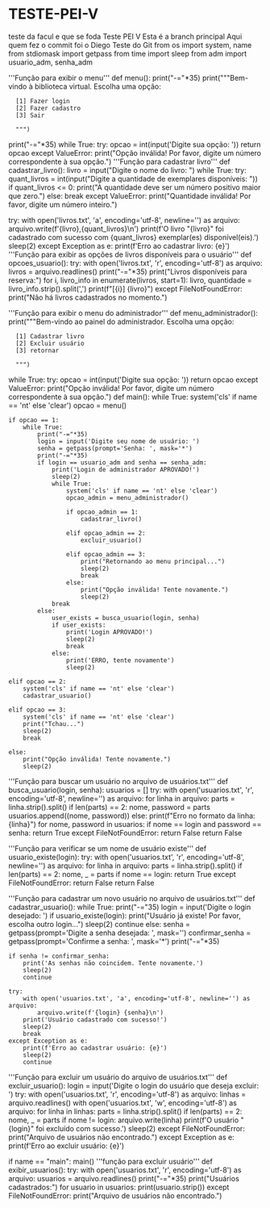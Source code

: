 # TESTE-PEI-V
teste da facul e que se foda
Teste PEI V
Esta é a branch principal
Aqui quem fez o commit foi o Diego
Teste do Git from os import system, name from stdiomask import getpass from time import sleep from adm import usuario_adm, senha_adm

'''Função para exibir o menu''' def menu(): print("-="*35) print("""Bem-vindo à biblioteca virtual. Escolha uma opção:

      [1] Fazer login
      [2] Fazer cadastro
      [3] Sair
      
      """)
print("-="*35)
while True:
    try:
        opcao = int(input('Digite sua opção: '))
        return opcao
    except ValueError:
        print("Opção inválida! Por favor, digite um número correspondente à sua opção.")
'''Função para cadastrar livro''' def cadastrar_livro(): livro = input("Digite o nome do livro: ") while True: try: quant_livros = int(input("Digite a quantidade de exemplares disponíveis: ")) if quant_livros <= 0: print("A quantidade deve ser um número positivo maior que zero.") else: break except ValueError: print("Quantidade inválida! Por favor, digite um número inteiro.")

try:
    with open('livros.txt', 'a', encoding='utf-8', newline='') as arquivo:
        arquivo.write(f'{livro},{quant_livros}\n')
    print(f'O livro "{livro}" foi cadastrado com sucesso com {quant_livros} exemplar(es) disponível(eis).')
    sleep(2)
except Exception as e:
    print(f'Erro ao cadastrar livro: {e}')
'''Função para exibir as opções de livros disponíveis para o usuário''' def opcoes_usuario(): try: with open('livros.txt', 'r', encoding='utf-8') as arquivo: livros = arquivo.readlines() print("-="*35) print("Livros disponíveis para reserva:") for i, livro_info in enumerate(livros, start=1): livro, quantidade = livro_info.strip().split(',') print(f"[{i}] {livro}") except FileNotFoundError: print("Não há livros cadastrados no momento.")

'''Função para exibir o menu do administrador''' def menu_administrador(): print("""Bem-vindo ao painel do administrador. Escolha uma opção:

      [1] Cadastrar livro
      [2] Excluir usuário
      [3] retornar
      
      """)
while True:
    try:
        opcao = int(input('Digite sua opção: '))
        return opcao
    except ValueError:
        print("Opção inválida! Por favor, digite um número correspondente à sua opção.")
def main(): while True: system('cls' if name == 'nt' else 'clear') opcao = menu()

    if opcao == 1:
        while True:
            print("-="*35)
            login = input('Digite seu nome de usuário: ')
            senha = getpass(prompt='Senha: ', mask='*')
            print("-="*35)
            if login == usuario_adm and senha == senha_adm:
                print('Login de administrador APROVADO!')
                sleep(2)
                while True:
                    system('cls' if name == 'nt' else 'clear')
                    opcao_admin = menu_administrador()

                    if opcao_admin == 1:
                        cadastrar_livro()
                    
                    elif opcao_admin == 2:
                        excluir_usuario()
                
                    elif opcao_admin == 3:
                        print("Retornando ao menu principal...")
                        sleep(2)
                        break
                    else:
                        print("Opção inválida! Tente novamente.")
                        sleep(2)
                break
            else:
                user_exists = busca_usuario(login, senha)
                if user_exists:
                    print('Login APROVADO!')
                    sleep(2)
                    break
                else:
                    print('ERRO, tente novamente')
                    sleep(2)

    elif opcao == 2:
        system('cls' if name == 'nt' else 'clear')
        cadastrar_usuario()

    elif opcao == 3:
        system('cls' if name == 'nt' else 'clear')
        print("Tchau...")
        sleep(2)
        break

    else:
        print("Opção inválida! Tente novamente.")
        sleep(2)
'''Função para buscar um usuário no arquivo de usuários.txt''' def busca_usuario(login, senha): usuarios = [] try: with open('usuarios.txt', 'r', encoding='utf-8', newline='') as arquivo: for linha in arquivo: parts = linha.strip().split() if len(parts) == 2: nome, password = parts usuarios.append((nome, password)) else: print(f"Erro no formato da linha: {linha}") for nome, password in usuarios: if nome == login and password == senha: return True except FileNotFoundError: return False return False

'''Função para verificar se um nome de usuário existe''' def usuario_existe(login): try: with open('usuarios.txt', 'r', encoding='utf-8', newline='') as arquivo: for linha in arquivo: parts = linha.strip().split() if len(parts) == 2: nome, _ = parts if nome == login: return True except FileNotFoundError: return False return False

'''Função para cadastrar um novo usuário no arquivo de usuários.txt''' def cadastrar_usuario(): while True: print("-="35) login = input('Digite o login desejado: ') if usuario_existe(login): print("Usuário já existe! Por favor, escolha outro login...") sleep(2) continue else: senha = getpass(prompt='Digite a senha desejada: ', mask='') confirmar_senha = getpass(prompt='Confirme a senha: ', mask='*') print("-="*35)

    if senha != confirmar_senha:
        print('As senhas não coincidem. Tente novamente.')
        sleep(2)
        continue

    try:
        with open('usuarios.txt', 'a', encoding='utf-8', newline='') as arquivo:
            arquivo.write(f'{login} {senha}\n')
        print('Usuário cadastrado com sucesso!')
        sleep(2)
        break
    except Exception as e:
        print(f'Erro ao cadastrar usuário: {e}')
        sleep(2)
        continue
'''Função para excluir um usuário do arquivo de usuários.txt''' def excluir_usuario(): login = input('Digite o login do usuário que deseja excluir: ') try: with open('usuarios.txt', 'r', encoding='utf-8') as arquivo: linhas = arquivo.readlines() with open('usuarios.txt', 'w', encoding='utf-8') as arquivo: for linha in linhas: parts = linha.strip().split() if len(parts) == 2: nome, _ = parts if nome != login: arquivo.write(linha) print(f'O usuário "{login}" foi excluído com sucesso.') sleep(2) except FileNotFoundError: print("Arquivo de usuários não encontrado.") except Exception as e: print(f'Erro ao excluir usuário: {e}')

if name == "main": main() '''função para excluir usuário''' def exibir_usuarios(): try: with open('usuarios.txt', 'r', encoding='utf-8') as arquivo: usuarios = arquivo.readlines() print("-="*35) print("Usuários cadastrados:") for usuario in usuarios: print(usuario.strip()) except FileNotFoundError: print("Arquivo de usuários não encontrado.")
